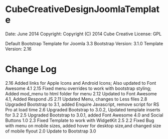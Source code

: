 CubeCreativeDesignJoomlaTemplate
================================
Date:	June 2014
Copyright:	Copyright (C) 2014 Cube Creative
License:	GPL

Default Bootstrap Template for Joomla 3.3
Bootstrap Version:	3.1.0
Template Version:	2.16

Change Log
=================================
2.16 Added links for Apple Icons and Android Icons; Also updated to Font Awesome 4.1
2.15 Fixed menu overrides to work with bootstrap styling; Added mod_menu to html folder for menu
2.12 Updated to Font Awesome 4.1, Added Respond JS
2.11 Updated Menu, changes to Less files
2.8  Upgraded Bootstrap to 3.1, added Enquire Javascript, remove script for RS Pro at load time
2.6  Upgraded Bootstrap to 3.0.2, Updated template inserts for 3.2
2.5  Upgraded Bootstrap to 3.0.1, added Font Awesome 4.0 and Social Buttons 1.0
2.3  Fixed Template to work with WidgetKit 2.5
2.2  Fixed Bug with menu on mobile sizes, added hover for desktop size,and changed size of mobile flyout
2.0  Update to Bootstrap 3.0
